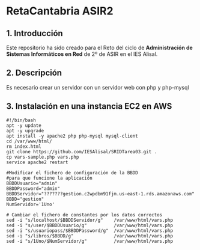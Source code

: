 # RetaCantabria ASIR2

## 1. Introducción

Este repositorio ha sido creado para el Reto del ciclo de **Administración de Sistemas Informáticos en Red** de 2º de ASIR en el IES Alisal.

## 2. Descripción

Es necesario crear un servidor con un servidor web con php y php-mysql

## 3. Instalación en una instancia EC2 en AWS

```shell
#!/bin/bash
apt -y update
apt -y upgrade
apt install -y apache2 php php-mysql mysql-client
cd /var/www/html/
rm index.html
git clone https://github.com/IESAlisal/SRIDTarea03.git .
cp vars-sample.php vars.php
service apache2 restart

#Modificar el fichero de configuración de la BBDD
#para que funcione la aplicación                                                                       
BBDDUsuario="admin"
BBDDPassword="admin"
BBDDServidor="???????gestion.c2wpdbm91fjm.us-east-1.rds.amazonaws.com"
BBDD="gestion"
NumServidor='1Uno'

# Cambiar el fichero de constantes por los datos correctos
sed -i "s/localhost/$BBDDServidor/g"    /var/www/html/vars.php
sed -i "s/user/$BBDDUsuario/g"     	    /var/www/html/vars.php
sed -i "s/usuariopass/$BBDDPassword/g"  /var/www/html/vars.php
sed -i "s/libros/$BBDD/g"               /var/www/html/vars.php
sed -i "s/1Uno/$NumServidor/g"          /var/www/html/vars.php

```